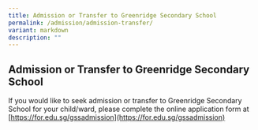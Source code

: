 ```yaml
---
title: Admission or Transfer to Greenridge Secondary School
permalink: /admission/admission-transfer/
variant: markdown
description: ""
---
```

## Admission or Transfer to Greenridge Secondary School
If you would like to seek admission or transfer to Greenridge Secondary School for your child/ward, please complete the online application form at [https://for.edu.sg/gssadmission](https://for.edu.sg/gssadmission)